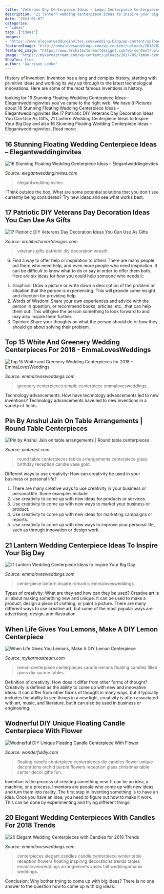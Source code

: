 ```yaml
---
title: "Veterans Day Centerpiece Ideas ~ Lemon Centerpiece Centerpieces Candle Lemons Floating Candles Filled Gives Diy Source Tables"
description: "21 lantern wedding centerpiece ideas to inspire your big day"
date: "2023-01-07"
categories:
- "ideas"
tags: ["ideas"]
images:
- "https://www.elegantweddinginvites.com/wedding-blog/wp-content/uploads/2015/08/vintage-peacock-themed-floating-wedding-centerpieces.jpg"
featuredImage: "http://emmalovesweddings.com/wp-content/uploads/2018/02/inspiring-elegant-wedding-centerpieces-with-candles.jpg"
featured_image: "https://www.architectureartdesigns.com/wp-content/uploads/2015/10/17-Patriotic-DIY-Veterans-Day-Decoration-Ideas-You-Can-Use-As-Gifts-5-630x840.jpg"
image: "https://mykarmastream.com/wp-content/uploads/2017/05/lemon-centerpiece-3-1.jpg"
ShowToc: true
author: "Garrison Lemke"
---
```



History of Invention:
Invention has a long and complex history, starting with primitive ideas and working its way up through to the latest technological innovations. Here are some of the most famous inventions in history.

	

		
looking for 16 Stunning Floating Wedding Centerpiece Ideas – Elegantweddinginvites you've came to the right web. We have 8 Pictures about 16 Stunning Floating Wedding Centerpiece Ideas – Elegantweddinginvites like 17 Patriotic DIY Veterans Day Decoration Ideas You Can Use As Gifts, 21 Lantern Wedding Centerpiece Ideas to Inspire Your Big Day and also 16 Stunning Floating Wedding Centerpiece Ideas – Elegantweddinginvites. Read more:
		
    
## 16 Stunning Floating Wedding Centerpiece Ideas – Elegantweddinginvites

<img loading=lazy src="https://www.elegantweddinginvites.com/wedding-blog/wp-content/uploads/2015/08/vintage-peacock-themed-floating-wedding-centerpieces.jpg" onerror="this.onerror=null;this.src='https://tse3.mm.bing.net/th?id=OIP.T8H4a4Fg40bLnLHM3u0QOAHaLH&amp;pid=15.1';" alt="16 Stunning Floating Wedding Centerpiece Ideas – Elegantweddinginvites">

_Source: elegantweddinginvites.com_

>elegantweddinginvites. 

	

-Think outside the box. What are some potential solutions that you don't see currently being considered? Try new ideas and see what works best. 

    
## 17 Patriotic DIY Veterans Day Decoration Ideas You Can Use As Gifts

<img loading=lazy src="https://www.architectureartdesigns.com/wp-content/uploads/2015/10/17-Patriotic-DIY-Veterans-Day-Decoration-Ideas-You-Can-Use-As-Gifts-5-630x840.jpg" onerror="this.onerror=null;this.src='https://tse3.mm.bing.net/th?id=OIP.m3KQSOFIeEBrmgbv8J2VigHaJ4&amp;pid=15.1';" alt="17 Patriotic DIY Veterans Day Decoration Ideas You Can Use As Gifts">

_Source: architectureartdesigns.com_

>veterans gifts patriotic diy decoration wreath. 

	

6) Find a way to offer help or inspiration to others
There are many people out there who need help, and even more people who need inspiration. It can be difficult to know what to do or say in order to offer them both. Here are six ideas for how you could help someone who needs it: 
1. Graphics: Draw a picture or write down a description of the problem or situation that the person is experiencing. This will provide some insight and direction for providing help. 
2. Words of Wisdom: Share your own experiences and advice with the person in question, or recommend books, articles, etc., that can help them out. This will give the person something to look forward to and may also inspire them further. 
3. Opinion: Share your thoughts on what the person should do or how they should go about solving their problem.

    
## Top 15 White And Greenery Wedding Centerpieces For 2018 - EmmaLovesWeddings

<img loading=lazy src="http://emmalovesweddings.com/wp-content/uploads/2018/02/simple-chic-greenery-wedding-centerpiece-ideas-with-wooden-box.jpg" onerror="this.onerror=null;this.src='https://tse1.mm.bing.net/th?id=OIP.DMB9sibirMa9XCXLeq-KtAHaLH&amp;pid=15.1';" alt="Top 15 White and Greenery Wedding Centerpieces for 2018 - EmmaLovesWeddings">

_Source: emmalovesweddings.com_

>greenery centerpieces simple centerpiece emmalovesweddings. 

	

Technology advancements: How have technology advancements led to new inventions?
Technology advancements have led to new inventions in a variety of fields.

    
## Pin By Anshul Jain On Table Arrangements | Round Table Centerpieces

<img loading=lazy src="https://i.pinimg.com/736x/47/a2/b0/47a2b0cfaecfbb5c3efb74f99aee1509--round-table-centerpieces-table-arrangements.jpg" onerror="this.onerror=null;this.src='https://tse2.mm.bing.net/th?id=OIP.xjqUi1e-PouORV8Tg3trnQHaLI&amp;pid=15.1';" alt="Pin by Anshul Jain on table arrangements | Round table centerpieces">

_Source: pinterest.com_

>round table centerpieces tables arrangements centerpiece glass birthday reception candle vase gold. 

	

Different ways to use creativity: How can creativity be used in your business or personal life?
1. There are many creative ways to use creativity in your business or personal life. Some examples include: 
2. Use creativity to come up with new ideas for products or services. 
3. Use creativity to come up with new ways to market your business or product. 
4. Use creativity to come up with new ideas for marketing campaigns or reports. 
5. Use creativity to come up with new ways to improve your personal life, such as through innovation or design work.

    
## 21 Lantern Wedding Centerpiece Ideas To Inspire Your Big Day

<img loading=lazy src="http://emmalovesweddings.com/wp-content/uploads/2017/08/romantic-wedding-centerpiece-ideas-with-lantern.jpg" onerror="this.onerror=null;this.src='https://tse4.mm.bing.net/th?id=OIP.Wu7VWMfJD5B38XqF0CIy1gHaLH&amp;pid=15.1';" alt="21 Lantern Wedding Centerpiece Ideas to Inspire Your Big Day">

_Source: emmalovesweddings.com_

>centerpiece lantern inspire romantic emmalovesweddings. 

	

Types of creativity: What are they and how can they be used?
Creative art is all about making something new and unique. It can be used to make a product, design a piece of clothing, or paint a picture. There are many different ways to use creative art, but some of the most popular ways are advertising, design, and illustration.

    
## When Life Gives You Lemons, Make A DIY Lemon Centerpiece

<img loading=lazy src="https://mykarmastream.com/wp-content/uploads/2017/05/lemon-centerpiece-3-1.jpg" onerror="this.onerror=null;this.src='https://tse2.mm.bing.net/th?id=OIP.b-2OIbnEctVIxeQ9nUehkwHaLG&amp;pid=15.1';" alt="When Life Gives You Lemons, Make A DIY Lemon Centerpiece">

_Source: mykarmastream.com_

>lemon centerpiece centerpieces candle lemons floating candles filled gives diy source tables. 

	

Definition of creativity: How does it differ from other forms of thought?
Creativity is defined as the ability to come up with new and innovative ideas. It can differ from other forms of thought in many ways, but it typically includes the ability to see things in a new light. creativity is often associated with art, music, and literature, but it can also be used in business or engineering.

    
## Wodnerful DIY Unique Floating Candle Centerpiece With Flower

<img loading=lazy src="http://cdn.wonderfuldiy.com/wp-content/uploads/2014/10/Floating-Candle-Centerpiece-With-Flower9.jpg" onerror="this.onerror=null;this.src='https://tse3.mm.bing.net/th?id=OIP.Ork8fww5x3gMSWgzxhf9CQHaJ4&amp;pid=15.1';" alt="Wodnerful DIY Unique Floating Candle Centerpiece With Flower">

_Source: wonderfuldiy.com_

>floating candle centerpiece centerpieces diy candles flower unique decorations orchid purple flowers reception glass christmas table center decor gifts fun. 

	

Invention is the process of creating something new. It can be an idea, a machine, or a process. Inventors are people who come up with new ideas and turn them into reality. The first step in inventing something is to have an idea. Once you have an idea, you need to figure out how to make it work. This can be done by experimenting and trying different things.

    
## 20 Elegant Wedding Centerpieces With Candles For 2018 Trends

<img loading=lazy src="http://emmalovesweddings.com/wp-content/uploads/2018/02/inspiring-elegant-wedding-centerpieces-with-candles.jpg" onerror="this.onerror=null;this.src='https://tse2.mm.bing.net/th?id=OIP.0O-9IhHAhUwn9H3q8Dd2hQHaLI&amp;pid=15.1';" alt="20 Elegant Wedding Centerpieces with Candles for 2018 Trends">

_Source: emmalovesweddings.com_

>centerpieces elegant candles candle centerpiece winter table reception flowers floating inspiring decorations trends tables emmalovesweddings arrangements vases tall weddingomania weddings. 

	

Conclusion: Why bother trying to come up with big ideas?
There is no one answer to the question how to come up with big ideas.

